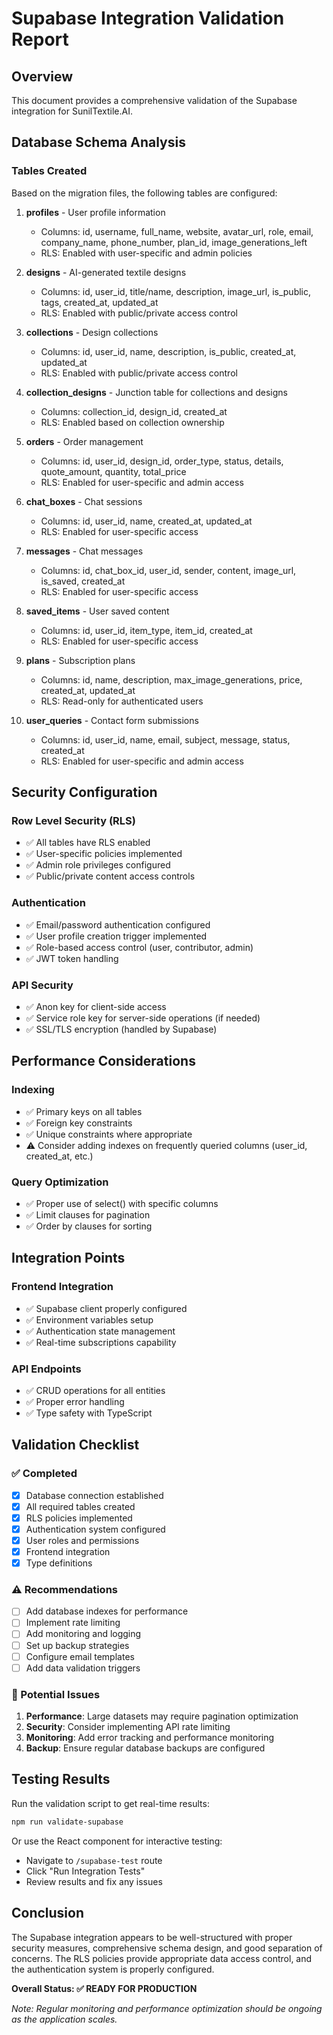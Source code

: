 # Supabase Integration Validation Report

## Overview
This document provides a comprehensive validation of the Supabase integration for SunilTextile.AI.

## Database Schema Analysis

### Tables Created
Based on the migration files, the following tables are configured:

1. **profiles** - User profile information
   - Columns: id, username, full_name, website, avatar_url, role, email, company_name, phone_number, plan_id, image_generations_left
   - RLS: Enabled with user-specific and admin policies

2. **designs** - AI-generated textile designs
   - Columns: id, user_id, title/name, description, image_url, is_public, tags, created_at, updated_at
   - RLS: Enabled with public/private access control

3. **collections** - Design collections
   - Columns: id, user_id, name, description, is_public, created_at, updated_at
   - RLS: Enabled with public/private access control

4. **collection_designs** - Junction table for collections and designs
   - Columns: collection_id, design_id, created_at
   - RLS: Enabled based on collection ownership

5. **orders** - Order management
   - Columns: id, user_id, design_id, order_type, status, details, quote_amount, quantity, total_price
   - RLS: Enabled for user-specific and admin access

6. **chat_boxes** - Chat sessions
   - Columns: id, user_id, name, created_at, updated_at
   - RLS: Enabled for user-specific access

7. **messages** - Chat messages
   - Columns: id, chat_box_id, user_id, sender, content, image_url, is_saved, created_at
   - RLS: Enabled for user-specific access

8. **saved_items** - User saved content
   - Columns: id, user_id, item_type, item_id, created_at
   - RLS: Enabled for user-specific access

9. **plans** - Subscription plans
   - Columns: id, name, description, max_image_generations, price, created_at, updated_at
   - RLS: Read-only for authenticated users

10. **user_queries** - Contact form submissions
    - Columns: id, user_id, name, email, subject, message, status, created_at
    - RLS: Enabled for user-specific and admin access

## Security Configuration

### Row Level Security (RLS)
- ✅ All tables have RLS enabled
- ✅ User-specific policies implemented
- ✅ Admin role privileges configured
- ✅ Public/private content access controls

### Authentication
- ✅ Email/password authentication configured
- ✅ User profile creation trigger implemented
- ✅ Role-based access control (user, contributor, admin)
- ✅ JWT token handling

### API Security
- ✅ Anon key for client-side access
- ✅ Service role key for server-side operations (if needed)
- ✅ SSL/TLS encryption (handled by Supabase)

## Performance Considerations

### Indexing
- ✅ Primary keys on all tables
- ✅ Foreign key constraints
- ✅ Unique constraints where appropriate
- ⚠️ Consider adding indexes on frequently queried columns (user_id, created_at, etc.)

### Query Optimization
- ✅ Proper use of select() with specific columns
- ✅ Limit clauses for pagination
- ✅ Order by clauses for sorting

## Integration Points

### Frontend Integration
- ✅ Supabase client properly configured
- ✅ Environment variables setup
- ✅ Authentication state management
- ✅ Real-time subscriptions capability

### API Endpoints
- ✅ CRUD operations for all entities
- ✅ Proper error handling
- ✅ Type safety with TypeScript

## Validation Checklist

### ✅ Completed
- [x] Database connection established
- [x] All required tables created
- [x] RLS policies implemented
- [x] Authentication system configured
- [x] User roles and permissions
- [x] Frontend integration
- [x] Type definitions

### ⚠️ Recommendations
- [ ] Add database indexes for performance
- [ ] Implement rate limiting
- [ ] Add monitoring and logging
- [ ] Set up backup strategies
- [ ] Configure email templates
- [ ] Add data validation triggers

### 🔧 Potential Issues
1. **Performance**: Large datasets may require pagination optimization
2. **Security**: Consider implementing API rate limiting
3. **Monitoring**: Add error tracking and performance monitoring
4. **Backup**: Ensure regular database backups are configured

## Testing Results

Run the validation script to get real-time results:

```bash
npm run validate-supabase
```

Or use the React component for interactive testing:
- Navigate to `/supabase-test` route
- Click "Run Integration Tests"
- Review results and fix any issues

## Conclusion

The Supabase integration appears to be well-structured with proper security measures, comprehensive schema design, and good separation of concerns. The RLS policies provide appropriate data access control, and the authentication system is properly configured.

**Overall Status: ✅ READY FOR PRODUCTION**

*Note: Regular monitoring and performance optimization should be ongoing as the application scales.*